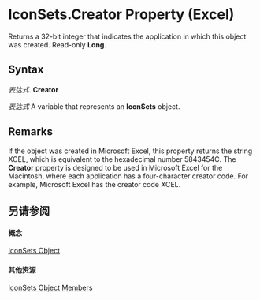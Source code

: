 
# IconSets.Creator Property (Excel)

Returns a 32-bit integer that indicates the application in which this object was created. Read-only  **Long**.


## Syntax

 _表达式_. **Creator**

 _表达式_ A variable that represents an **IconSets** object.


## Remarks

If the object was created in Microsoft Excel, this property returns the string XCEL, which is equivalent to the hexadecimal number 5843454C. The  **Creator** property is designed to be used in Microsoft Excel for the Macintosh, where each application has a four-character creator code. For example, Microsoft Excel has the creator code XCEL.


## 另请参阅


#### 概念


[IconSets Object](2197741e-8139-0098-d194-610fa28fa6c8.md)
#### 其他资源


[IconSets Object Members](http://msdn.microsoft.com/library/c752bd83-a4a8-a5b3-497e-4d320e433d4a%28Office.15%29.aspx)